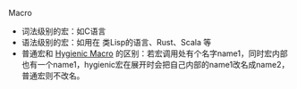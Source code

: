 Macro

- 词法级别的宏：如C语言
- 语法级别的宏：如用在 类Lisp的语言、Rust、Scala 等
- 普通宏和 [Hygienic Macro](http://www.ccs.neu.edu/home/dherman/research/papers/esop08-hygiene.pdf) 的区别：若宏调用处有个名字name1，同时宏内部也有一个name1，hygienic宏在展开时会把自己内部的name1改名成name2，普通宏则不改名。

